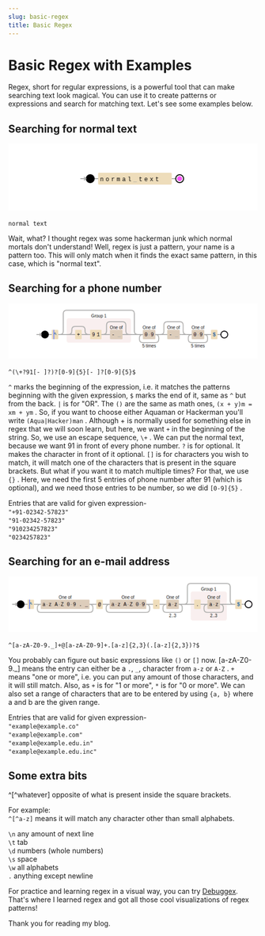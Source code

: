 ```yaml
---
slug: basic-regex
title: Basic Regex
---
```


# Basic Regex with Examples
Regex, short for regular expressions, is a powerful tool that can make searching text look magical. You can use it to create patterns or expressions and search for matching text. Let's see some examples below.

<!-- truncate -->

## Searching for normal text

![normal text](basic-regex_1.png)

`normal text`

Wait, what? I thought regex was some hackerman junk which normal mortals don't understand! Well, regex is just a pattern, your name is a pattern too. This will only match when it finds the exact same pattern, in this case, which is "normal text".

## Searching for a phone number

![phone number](basic-regex_2.png)

`^(\+?91[- ]?)?[0-9]{5}[- ]?[0-9]{5}$`

`^` marks the beginning of the expression, i.e. it matches the patterns beginning with the given expression, `$` marks the end of it, same as `^` but from the back. `|` is for "OR". The `()` are the same as math ones, `(x + y)m = xm + ym` . So, if you want to choose either Aquaman or Hackerman you'll write `(Aqua|Hacker)man` . Although + is normally used for something else in regex that we will soon learn, but here, we want `+` in the beginning of the string. So, we use an escape sequence, `\+` . We can put the normal text, because we want 91 in front of every phone number. `?` is for optional. It makes the character in front of it optional. `[]` is for characters you wish to match, it will match one of the characters that is present in the square brackets. But what if you want it to match multiple times? For that, we use `{}` . Here, we need the first 5 entries of phone number after 91 (which is optional), and we need those entries to be number, so we did `[0-9]{5}` .

Entries that are valid for given expression-  
`"+91-02342-57823"`  
`"91-02342-57823"`  
`"910234257823"`  
`"0234257823"`

## Searching for an e-mail address

![email](basic-regex_3.png)

`^[a-zA-Z0-9._]+@[a-zA-Z0-9]+.[a-z]{2,3}(.[a-z]{2,3})?$`

You probably can figure out basic expressions like `()` or `[]` now. \[a-zA-Z0-9.\_\] means the entry can either be a `.`, `_`, character from `a-z` or `A-Z` . `+` means "one or more", i.e. you can put any amount of those characters, and it will still match. Also, as `+` is for "1 or more", `*` is for "0 or more". We can also set a range of characters that are to be entered by using `{a, b}` where a and b are the given range.

Entries that are valid for given expression-  
`"example@example.co"`  
`"example@example.com"`  
`"example@example.edu.in"`  
`"example@example.edu.inc"`

## Some extra bits

^\[^whatever\] opposite of what is present inside the square brackets.

For example:  
`^[^a-z]` means it will match any character other than small alphabets.

`\n` any amount of next line  
`\t` tab  
`\d` numbers (whole numbers)  
`\s` space  
`\w` all alphabets  
`.` anything except newline

For practice and learning regex in a visual way, you can try [Debuggex](https://www.debuggex.com/). That's where I learned regex and got all those cool visualizations of regex patterns!

Thank you for reading my blog.